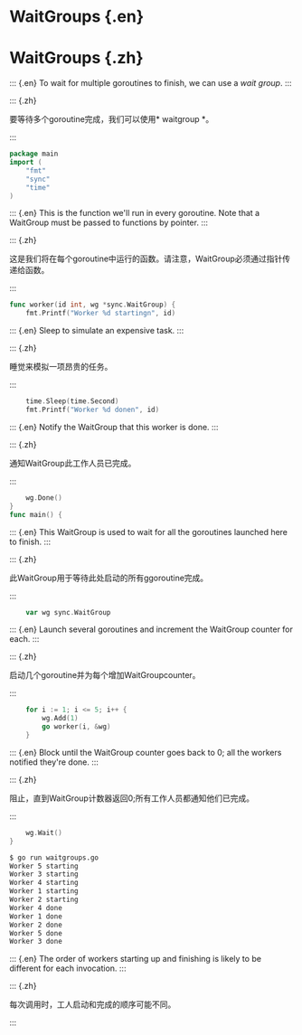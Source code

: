 
# WaitGroups {.en}


# WaitGroups {.zh}


::: {.en}
To wait for multiple goroutines to finish, we can
use a *wait group*.
:::

::: {.zh}

要等待多个goroutine完成，我们可以使用* waitgroup *。

:::


```go
package main
import (
	"fmt"
	"sync"
	"time"
)
```


::: {.en}
This is the function we'll run in every goroutine.
Note that a WaitGroup must be passed to functions by
pointer.
:::

::: {.zh}

这是我们将在每个goroutine中运行的函数。请注意，WaitGroup必须通过指针传递给函数。

:::


```go
func worker(id int, wg *sync.WaitGroup) {
	fmt.Printf("Worker %d startingn", id)
```


::: {.en}
Sleep to simulate an expensive task.
:::

::: {.zh}

睡觉来模拟一项昂贵的任务。

:::


```go
	time.Sleep(time.Second)
	fmt.Printf("Worker %d donen", id)
```


::: {.en}
Notify the WaitGroup that this worker is done.
:::

::: {.zh}

通知WaitGroup此工作人员已完成。

:::


```go
	wg.Done()
}
func main() {
```


::: {.en}
This WaitGroup is used to wait for all the
goroutines launched here to finish.
:::

::: {.zh}

此WaitGroup用于等待此处启动的所有ggoroutine完成。

:::


```go
	var wg sync.WaitGroup
```


::: {.en}
Launch several goroutines and increment the WaitGroup
counter for each.
:::

::: {.zh}

启动几个goroutine并为每个增加WaitGroupcounter。

:::


```go
	for i := 1; i <= 5; i++ {
		wg.Add(1)
		go worker(i, &wg)
	}
```


::: {.en}
Block until the WaitGroup counter goes back to 0;
all the workers notified they're done.
:::

::: {.zh}

阻止，直到WaitGroup计数器返回0;所有工作人员都通知他们已完成。

:::


```go
	wg.Wait()
}
```


```bash
$ go run waitgroups.go
Worker 5 starting
Worker 3 starting
Worker 4 starting
Worker 1 starting
Worker 2 starting
Worker 4 done
Worker 1 done
Worker 2 done
Worker 5 done
Worker 3 done
```


::: {.en}
The order of workers starting up and finishing
is likely to be different for each invocation.
:::

::: {.zh}

每次调用时，工人启动和完成的顺序可能不同。

:::


